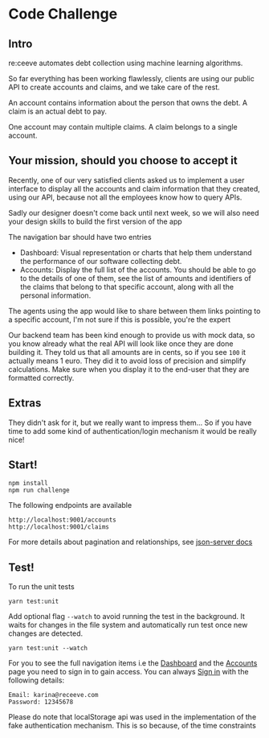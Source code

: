 # Code Challenge

## Intro

re:ceeve automates debt collection using machine learning algorithms.

So far everything has been working flawlessly, clients are using our public API to create accounts and claims, and we
take care of the rest.

An account contains information about the person that owns the debt. A claim is an actual debt to pay.

One account may contain multiple claims. A claim belongs to a single account.

## Your mission, should you choose to accept it

Recently, one of our very satisfied clients asked us to implement a user interface to display all the accounts and claim
information that they created, using our API, because not all the employees know how to query APIs.

Sadly our designer doesn't come back until next week, so we will also need your design skills to build the first version
of the app

The navigation bar should have two entries

* Dashboard: Visual representation or charts that help them understand the performance of our software collecting debt.
* Accounts: Display the full list of the accounts. You should be able to go to the details of one of them, see the list
  of amounts and identifiers of the claims that belong to that specific account, along with all the personal
  information.

The agents using the app would like to share between them links pointing to a specific account, I'm not sure if this is
possible, you're the expert

Our backend team has been kind enough to provide us with mock data, so you know already what the real API will look like
once they are done building it. They told us that all amounts are in cents, so if you see `100` it actually means 1
euro. They did it to avoid loss of precision and simplify calculations. Make sure when you display it to the end-user
that they are formatted correctly.

## Extras

They didn't ask for it, but we really want to impress them... So if you have time to add some kind of
authentication/login mechanism it would be really nice!

## Start!

```
npm install
npm run challenge
```

The following endpoints are available

```
http://localhost:9001/accounts
http://localhost:9001/claims
```

For more details about pagination and relationships, see [json-server docs](https://www.npmjs.com/package/json-server)

## Test!

To run the unit tests

```
yarn test:unit
```

Add optional flag `--watch` to avoid running the test in the background. It waits for changes in the file system and
automatically run test once new changes are detected.

```
yarn test:unit --watch
```

For you to see the full navigation items i.e the [Dashboard](http://localhost:8080/dashboard) and the [Accounts](http://localhost:8080/accounts) page you need to sign in to gain access. You can
always [Sign in](http://localhost:8080/signin) with the following details: 
````
Email: karina@receeve.com 
Password: 12345678
````
Please do note that localStorage api was used in the implementation of the fake authentication mechanism. This is so because, of the time constraints
